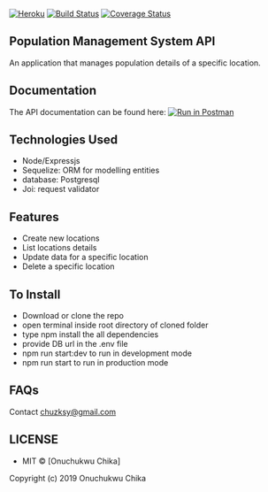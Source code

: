 [![Heroku](https://heroku-badge.herokuapp.com/?app=heroku-badge)](https://my-pms-app.herokuapp.com/) [![Build Status](https://travis-ci.org/chuzksy-codeactive/pms-app.svg?branch=master)](https://travis-ci.org/chuzksy-codeactive/pms-app) [![Coverage Status](https://coveralls.io/repos/github/chuzksy-codeactive/pms-app/badge.svg?branch=master)](https://coveralls.io/github/chuzksy-codeactive/pms-app?branch=master)


## Population Management System API
An application that manages population details of a specific location.

##  Documentation
The API documentation can be found here: [![Run in Postman](https://run.pstmn.io/button.svg)](https://documenter.getpostman.com/view/5716924/S1ETPvcX)


## Technologies Used
- Node/Expressjs
- Sequelize: ORM for modelling entities
- database: Postgresql
- Joi: request validator

## Features
- Create new locations
- List locations details
- Update data for a specific location
- Delete a specific location

## To Install
- Download or clone the repo
- open terminal inside root directory of cloned folder
- type npm install the all dependencies
- provide DB url in the .env file
- npm run start:dev to run in development mode
- npm run start to run in production mode

## FAQs
Contact chuzksy@gmail.com

## LICENSE
- MIT © [Onuchukwu Chika]

Copyright (c) 2019 Onuchukwu Chika
